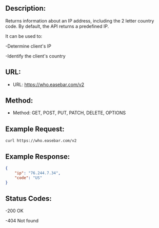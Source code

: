 ## Description:
Returns information about an IP address, including the 2 letter country code. By default, the API returns a predefined IP. 


It can be used to:

-Determine client's IP

-Identify the client's country
## 

## URL:
* URL: https://who.easebar.com/v2
  
## Method:
* Method: GET, POST, PUT, PATCH, DELETE, OPTIONS

## Example Request:
```curl
curl https://who.easebar.com/v2
```
## Example Response:
```json
{
    "ip": "76.244.7.34",
    "code": "US"
}
```

## Status Codes:
-200 OK

-404 Not found
